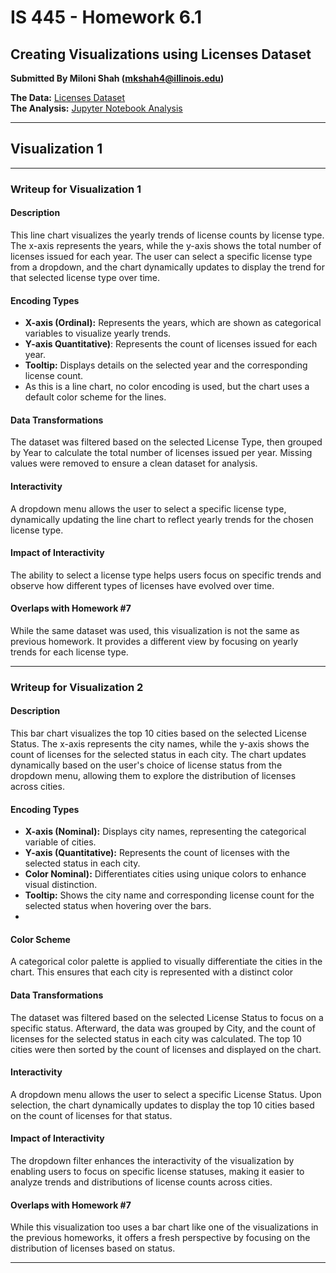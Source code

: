 
# IS 445 - Homework 6.1
## Creating Visualizations using Licenses Dataset

**Submitted By Miloni Shah (mkshah4@illinois.edu)**

**The Data:** [Licenses Dataset](https://github.com/UIUC-iSchool-DataViz/is445_data/raw/main/licenses_fall2022.csv)  
**The Analysis:** [Jupyter Notebook Analysis](https://github.com/Shah-Miloni/is-445-Homework6.1/blob/main/Workbook.py)

---

## Visualization 1

<div id="chart1-container"></div>

<script src="https://cdn.jsdelivr.net/npm/vega@5"></script>
<script src="https://cdn.jsdelivr.net/npm/vega-lite@5"></script>
<script src="https://cdn.jsdelivr.net/npm/vega-embed@6"></script>

<script>
  vegaEmbed('#chart1-container', 'chart1.json').catch(console.error);
</script>

---

### **Writeup for Visualization 1**

#### Description  
This line chart visualizes the yearly trends of license counts by license type. The x-axis represents the years, while the y-axis shows the total number of licenses issued for each year. The user can select a specific license type from a dropdown, and the chart dynamically updates to display the trend for that selected license type over time.
#### Encoding Types  
- **X-axis (Ordinal):** Represents the years, which are shown as categorical variables to visualize yearly trends.
- **Y-axis Quantitative)**: Represents the count of licenses issued for each year.
- **Tooltip:** Displays details on the selected year and the corresponding license count.
- As this is a line chart, no color encoding is used, but the chart uses a default color scheme for the lines.  

#### Data Transformations  
The dataset was filtered based on the selected License Type, then grouped by Year to calculate the total number of licenses issued per year. Missing values were removed to ensure a clean dataset for analysis.

#### Interactivity  
A dropdown menu allows the user to select a specific license type, dynamically updating the line chart to reflect yearly trends for the chosen license type.

#### Impact of Interactivity  
The ability to select a license type helps users focus on specific trends and observe how different types of licenses have evolved over time.

#### Overlaps with Homework #7
While the same dataset was used, this visualization is not the same as previous homework. It provides a different view by focusing on yearly trends for each license type.

<div id="chart2-container"></div>
<script src="https://cdn.jsdelivr.net/npm/vega@5"></script>
<script src="https://cdn.jsdelivr.net/npm/vega-lite@5"></script>
<script src="https://cdn.jsdelivr.net/npm/vega-embed@6"></script>


<script>
  vegaEmbed('#chart2-container', 'chart2.json').catch(console.error);
</script>

---

### **Writeup for Visualization 2**

#### Description  
This bar chart visualizes the top 10 cities based on the selected License Status. The x-axis represents the city names, while the y-axis shows the count of licenses for the selected status in each city. The chart updates dynamically based on the user's choice of license status from the dropdown menu, allowing them to explore the distribution of licenses across cities.
#### Encoding Types  
- **X-axis (Nominal):** Displays city names, representing the categorical variable of cities.
- **Y-axis (Quantitative):** Represents the count of licenses with the selected status in each city.
- **Color Nominal):** Differentiates cities using unique colors to enhance visual distinction.
- **Tooltip:** Shows the city name and corresponding license count for the selected status when hovering over the bars.
- 
#### Color Scheme  
A categorical color palette is applied to visually differentiate the cities in the chart. This ensures that each city is represented with a distinct color

#### Data Transformations  
The dataset was filtered based on the selected License Status to focus on a specific status. Afterward, the data was grouped by City, and the count of licenses for the selected status in each city was calculated. The top 10 cities were then sorted by the count of licenses and displayed on the chart.

#### Interactivity  
A dropdown menu allows the user to select a specific License Status. Upon selection, the chart dynamically updates to display the top 10 cities based on the count of licenses for that status.

#### Impact of Interactivity  
The dropdown filter enhances the interactivity of the visualization by enabling users to focus on specific license statuses, making it easier to analyze trends and distributions of license counts across cities.

#### Overlaps with Homework #7
While this visualization too uses a bar chart like one of the visualizations in the previous homeworks, it offers a fresh perspective by focusing on the distribution of licenses based on status.

---
